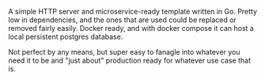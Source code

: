 A simple HTTP server and microservice-ready template written in Go. Pretty low in dependencies, and the ones that are used could be replaced or removed fairly easily. Docker ready, and with docker compose it can host a local persistent postgres database.

Not perfect by any means, but super easy to fanagle into whatever you need it to be and "just about" production ready for whatever use case that is.
